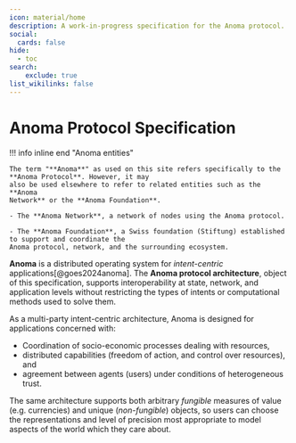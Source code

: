 ```yaml
---
icon: material/home
description: A work-in-progress specification for the Anoma protocol.
social:
  cards: false
hide:
  - toc
search:
    exclude: true
list_wikilinks: false
---
```


# Anoma Protocol Specification

!!! info inline end "Anoma entities"

    The term "**Anoma**" as used on this site refers specifically to the **Anoma Protocol**. However, it may
    also be used elsewhere to refer to related entities such as the **Anoma
    Network** or the **Anoma Foundation**.

    - The **Anoma Network**, a network of nodes using the Anoma protocol.

    - The **Anoma Foundation**, a Swiss foundation (Stiftung) established to support and coordinate the
    Anoma protocol, network, and the surrounding ecosystem.

**Anoma** is a distributed operating system for *intent-centric*
applications[@goes2024anoma]. The **Anoma protocol architecture**, object of
this specification, supports interoperability at state, network, and application
levels without restricting the types of intents or computational methods used to
solve them.

As a multi-party intent-centric architecture, Anoma is designed for applications
concerned with:

- Coordination of socio-economic processes dealing with resources,
- distributed capabilities (freedom of action, and control over resources), and
- agreement between agents (users) under conditions of heterogeneous trust.

The same architecture supports both arbitrary *fungible* measures of value (e.g.
currencies) and unique (*non-fungible*) objects, so users can choose the
representations and level of precision most appropriate to model aspects of the
world which they care about.
